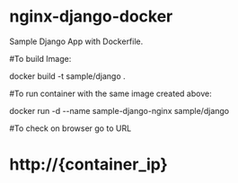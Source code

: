# nginx-django-docker
Sample Django App with Dockerfile.

#To build Image:

docker build -t sample/django .

#To run container with the same image created above:

docker run -d --name sample-django-nginx sample/django

#To check on browser go to URL 

# http://{container_ip}
